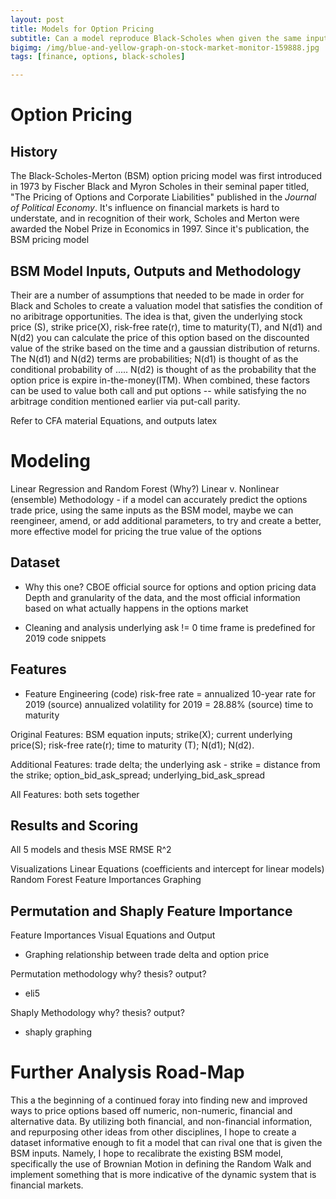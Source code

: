 ```yaml
---
layout: post
title: Models for Option Pricing
subtitle: Can a model reproduce Black-Scholes when given the same inputs?
bigimg: /img/blue-and-yellow-graph-on-stock-market-monitor-159888.jpg
tags: [finance, options, black-scholes]

---
```


# **Option Pricing**

## History
The Black-Scholes-Merton (BSM) option pricing model was first introduced in 1973 by Fischer Black and Myron Scholes in their
seminal paper titled, "The Pricing of Options and Corporate Liabilities" published in the *Journal of Political Economy*. It's
influence on financial markets is hard to understate, and in recognition of their work, Scholes and Merton were awarded the 
Nobel Prize in Economics in 1997. Since it's publication, the BSM pricing model 


## BSM Model Inputs, Outputs and Methodology
Their are a number of assumptions that needed to be made in order for Black and Scholes to create a valuation model that 
satisfies the condition of no aribitrage opportunities. The idea is that, given the underlying stock price (S), strike 
price(X), risk-free rate(r), time to maturity(T), and N(d1) and N(d2) you can calculate the price of this option based on the 
discounted value of the strike based on the time and a gaussian distribution of returns. The N(d1) and N(d2) terms are 
probabilities; N(d1) is thought of as the conditional probability of ..... N(d2) is thought of as the probability that the 
option price is expire in-the-money(ITM). When combined, these factors can be used to value both call and put options -- while 
satisfying the no arbitrage condition mentioned earlier via put-call parity.

Refer to CFA material 
Equations, and outputs latex


# **Modeling**
Linear Regression and Random Forest (Why?)
Linear v. Nonlinear (ensemble)
Methodology - if a model can accurately predict the options trade price, using the same inputs as the BSM model, maybe we can 
reengineer, amend, or add additional parameters, to try and create a better, more effective model for pricing the true value 
of the options


## Dataset 
- Why this one? 
CBOE official source for options and option pricing data
Depth and granularity of the data, and the most official information based on what actually happens in the options market

- Cleaning and analysis
underlying ask != 0
time frame is predefined for 2019 
code snippets



## Features
- Feature Engineering (code)
risk-free rate = annualized 10-year rate for 2019 (source)
annualized volatility for 2019 = 28.88% (source)
time to maturity

Original Features: BSM equation inputs; strike(X); current underlying price(S); risk-free rate(r); time to maturity (T); 
N(d1); N(d2).

Additional Features: trade delta; the underlying ask - strike = distance from the strike; option_bid_ask_spread; 
underlying_bid_ask_spread

All Features: both sets together 

## Results and Scoring
All 5 models and thesis
MSE
RMSE
R^2

Visualizations
Linear Equations (coefficients and intercept for linear models)
Random Forest Feature Importances Graphing


## Permutation and Shaply Feature Importance
Feature Importances
Visual
Equations and Output
- Graphing relationship between trade delta and option price


Permutation methodology
why? thesis? output?
- eli5 

Shaply Methodology
why? thesis? output?
- shaply graphing



# Further Analysis Road-Map
This a the beginning of a continued foray into finding new and improved ways to price options based off numeric, non-numeric, 
financial and alternative data. By utilizing both financial, and non-financial information, and repurposing other ideas from 
other disciplines, I hope to create a dataset informative enough to fit a model that can rival one that is given the BSM 
inputs. Namely, I hope to recalibrate the existing BSM model, specifically the use of Brownian Motion in defining the Random 
Walk and implement something that is more indicative of the dynamic system that is financial markets. 


